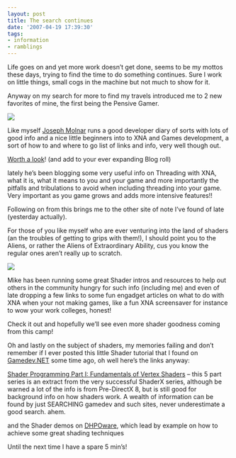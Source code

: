 ```yaml
---
layout: post
title: The search continues
date: '2007-04-19 17:39:30'
tags:
- information
- ramblings
---
```


Life goes on and yet more work doesn’t get done, seems to be my mottos these days, trying to find the time to do something continues.  Sure I work on little things, small cogs in the machine but not much to show for it.

Anyway on my search for more to find my travels introduced me to 2 new favorites of mine, the first being the Pensive Gamer.

 [![](http://blogs.spouting-tech.com/thepensivegamer/WindowsLiveWriter/6000f6e8b5a8_11906/xna[4]_1.jpg)](http://blogs.spouting-tech.com/thepensivegamer/)

Like myself [Joseph Molnar](http://blogs.spouting-tech.com/thepensivegamer/about-joseph-molnar.html) runs a good developer diary of sorts with lots of good info and a nice little beginners into to XNA and Games development, a sort of how to and where to go list of links and info, very well though out.

[Worth a look](http://blogs.spouting-tech.com/thepensivegamer/)! (and add to your ever expanding Blog roll)

lately he’s been blogging some very useful info on Threading with XNA, what it is, what it means to you and your game and more importantly the pitfalls and tribulations to avoid when including threading into your game.  Very important as you game grows and adds more intensive features!!

Following on from this brings me to the other site of note I’ve found of late (yesterday actually).

For those of you like myself who are ever venturing into the land of shaders (an the troubles of getting to grips with them!), I should point you to the Aliens, or rather the Aliens of Extraordinary Ability, cus you know the regular ones aren’t really up to scratch.

[![](http://tkfiles.storage.msn.com/x1prBCtpy9yqTrtGr7k0M8_2w0KjRL74VU4G7R98ZhjCfj3gEujWEgEH8mflpCH5e58nA0gca-AtEbFApV-aX2l9RST4EprtndE8fY8bRfoklU)](http://aoea.spaces.live.com/)

Mike has been running some great Shader intros and resources to help out others in the community hungry for such info (including me) and even of late dropping a few links to some fun engadget articles on what to do with XNA when your not making games, like a fun XNA screensaver for instance to wow your work colleges, honest!

Check it out and hopefully we’ll see even more shader goodness coming from this camp!

Oh and lastly on the subject of shaders, my memories failing and don’t remember if I ever posted this little Shader tutorial that I found on [Gamedev.NET](http://www.gamedev.net/) some time ago, oh well here’s the links anyway:

[Shader Programming Part I: Fundamentals of Vertex Shaders](http://www.gamedev.net/reference/articles/article1496.asp) – this 5 part series is an extract from the very successful ShaderX series, although be warned a lot of the info is from Pre-DirectX 8, but is still good for background info on how shaders work.  A wealth of information can be found by just SEARCHING gamedev and such sites, never underestimate a good search. ahem.

and the Shader demos on [DHPOware](http://www.dhpoware.com/demos/index.html), which lead by example on how to achieve some great shading techniques

Until the next time I have a spare 5 min’s!

